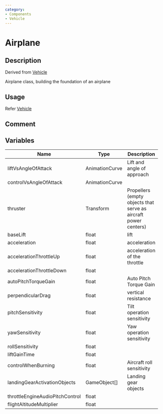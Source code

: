 ```yaml
---
category: 
- Components
- Vehicle
---
```

# Airplane
## Description
Derived from [Vehicle](./Vehicle.md)

Airplane class, building the foundation of an airplane
## Usage
Refer [Vehicle](./Vehicle.md)

## Comment

## Variables
| Name | Type | Description |
| ----------- | ----------- | ----------- |
| liftVsAngleOfAttack | AnimationCurve | Lift and angle of approach |  
| controlVsAngleOfAttack | AnimationCurve |  |  
| thruster | Transform | Propellers (empty objects that serve as aircraft power centers) |  
| baseLift  | float | lift |  
| acceleration  | float | acceleration |  
| accelerationThrottleUp  | float | acceleration of the throttle |  
| accelerationThrottleDown  | float |  |  
| autoPitchTorqueGain  | float | Auto Pitch Torque Gain |  
| perpendicularDrag  | float | vertical resistance |  
| pitchSensitivity  | float | Tilt operation sensitivity |  
| yawSensitivity  | float | Yaw operation sensitivity |  
| rollSensitivity  | float |  |  
| liftGainTime  | float |  |  
| controlWhenBurning  | float | Aircraft roll sensitivity |  
| landingGearActivationObjects | GameObject[] | Landing gear objects |  
| throttleEngineAudioPitchControl  | float |  |  
| flightAltitudeMultiplier  | float |  |  

